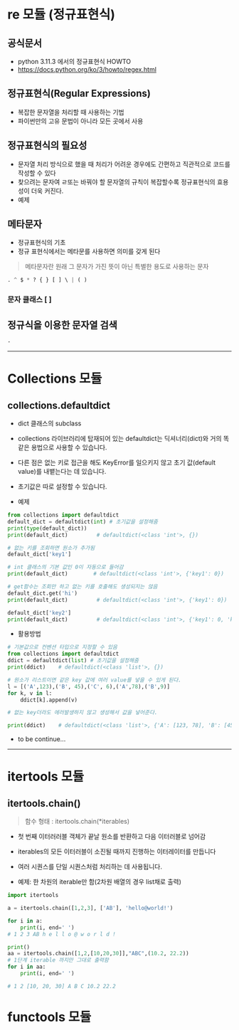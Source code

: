 # re 모듈 (정규표현식)

## 공식문서

- python 3.11.3 에서의 정규표현식 HOWTO
- https://docs.python.org/ko/3/howto/regex.html

## 정규표현식(Regular Expressions)

- 복잡한 문자열을 처리할 때 사용하는 기법
- 파이썬만의 고유 문법이 아니라 모든 곳에서 사용

## 정규표현식의 필요성

- 문자열 처리 방식으로 했을 때 처리가 어려운 경우에도 간편하고 직관적으로 코드를 작성할 수 있다
- 찾으려는 문자여 ㄹ또는 바꿔야 할 문자열의 규칙이 복잡할수록 정규표현식의 효용성이 더욱 커진다.
- 예제<br>

## 메타문자

- 정규표현식의 기초
- 정규 표현식에서는 메타문를 사용하면 의미를 갖게 된다

> 메타문자란 원래 그 문자가 가진 뜻이 아닌 특별한 용도로 사용하는 문자

```python
. ^ $ * ? { } [ ] \ | ( )
```

### 문자 클래스 [ ]

## 정규식을 이용한 문자열 검색

    -

---

# Collections 모듈

## collections.defaultdict

- dict 클래스의 subclass
- collections 라이브러리에 탑재되어 있는 defaultdict는 딕셔너리(dict)와 거의 똑같은 용법으로 사용할 수 있습니다.
- 다른 점은 없는 키로 접근을 해도 KeyError를 일으키지 않고 초기 값(default value)를 내뱉는다는 데 있습니다.
- 초기값은 따로 설정할 수 있습니다.

- 예제

```python
from collections import defaultdict
default_dict = defaultdict(int) # 초기값을 설정해줌
print(type(default_dict))
print(default_dict)         # defaultdict(<class 'int'>, {})

# 없는 키를 조회하면 원소가 추가됨
default_dict['key1']

# int 클래스의 기본 값인 0이 자동으로 들어감
print(default_dict)        # defaultdict(<class 'int'>, {'key1': 0})

# get함수는 조회만 하고 없는 키를 호출해도 생성되지는 않음
default_dict.get('hi')
print(default_dict)         # defaultdict(<class 'int'>, {'key1': 0})

default_dict['key2']
print(default_dict)         # defaultdict(<class 'int'>, {'key1': 0, 'key2': 0})

```

- 활용방법

```python
# 기본값으로 컨벤션 타입으로 지정할 수 있음
from collections import defaultdict
ddict = defaultdict(list) # 초기값을 설정해줌
print(ddict)    # defaultdict(<class 'list'>, {})

# 원소가 리스트이면 같은 key 값에 여러 value를 넣을 수 있게 된다.
l = [('A',123),('B', 45),('C', 6),('A',78),('B',9)]
for k, v in l:
    ddict[k].append(v)

# 없는 key더라도 에러발생하지 않고 생성해서 값을 넣어준다.

print(ddict)    # defaultdict(<class 'list'>, {'A': [123, 78], 'B': [45, 9], 'C': [6]})
```

- to be continue...

---

# itertools 모듈

## itertools.chain()

> 함수 형태 : itertools.chain(\*iterables)

- 첫 번째 이터러러블 객체가 끝날 원소를 반환하고 다음 이터러블로 넘어감
- iterables의 모든 이터러블이 소진될 때까지 진행하는 이터레이터를 만듭니다
- 여러 시퀀스를 단일 시퀀스처럼 처리하는 데 사용됩니다.

- 예제: 한 차원의 iterable만 함(2차원 배열의 경우 list채로 출력)

```python
import itertools

a = itertools.chain([1,2,3], ['AB'], 'hello@world!')

for i in a:
    print(i, end=' ')
# 1 2 3 AB h e l l o @ w o r l d !

print()
aa = itertools.chain([1,2,[10,20,30]],"ABC",(10.2, 22.2))
# 1단계 iterable 까지만 그대로 출력함
for i in aa:
    print(i, end=' ')

# 1 2 [10, 20, 30] A B C 10.2 22.2

```

# functools 모듈

